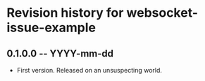 # Revision history for websocket-issue-example

## 0.1.0.0 -- YYYY-mm-dd

* First version. Released on an unsuspecting world.
